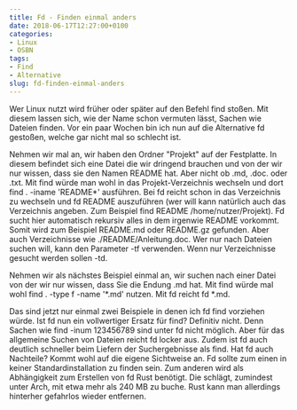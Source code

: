```yaml
---
title: Fd - Finden einmal anders
date: 2018-06-17T12:27:00+0100
categories:
- Linux
- OSBN
tags:
- Find
- Alternative
slug: fd-finden-einmal-anders
---
```

Wer Linux nutzt wird früher oder später auf den Befehl find stoßen. Mit diesem lassen sich, wie der Name schon vermuten lässt, Sachen wie Dateien finden. Vor ein paar Wochen bin ich nun auf die Alternative fd gestoßen, welche gar nicht mal so schlecht ist.

Nehmen wir mal an, wir haben den Ordner "Projekt" auf der Festplatte. In diesem befindet sich eine Datei die wir dringend brauchen und von der wir nur wissen, dass sie den Namen README hat. Aber nicht ob .md, .doc. oder .txt. Mit find würde man wohl in das Projekt-Verzeichnis wechseln und dort find . -iname 'README*' ausführen. Bei fd reicht schon in das Verzeichnis zu wechseln und fd README auszuführen (wer will kann natürlich auch das Verzeichnis angeben. Zum Beispiel find README /home/nutzer/Projekt). Fd sucht hier automatisch rekursiv alles in dem irgenwie README vorkommt. Somit wird zum Beispiel README.md oder README.gz gefunden. Aber auch Verzeichnisse wie ./README/Anleitung.doc. Wer nur nach Dateien suchen will, kann den Parameter -tf verwenden. Wenn nur Verzeichnisse gesucht werden sollen -td.

Nehmen wir als nächstes Beispiel einmal an, wir suchen nach einer Datei von der wir nur wissen, dass Sie die Endung .md hat. Mit find würde mal wohl find . -type f -name '*.md' nutzen. Mit fd reicht fd *.md.

Das sind jetzt nur einmal zwei Beispiele in denen ich fd find vorziehen würde. Ist fd nun ein vollwertiger Ersatz für find? Definitiv nicht. Denn Sachen wie find -inum 123456789 sind unter fd nicht möglich. Aber für das allgemeine Suchen von Dateien reicht fd locker aus. Zudem ist fd auch deutlich schneller beim Liefern der Suchergebnisse als find. Hat fd auch Nachteile? Kommt wohl auf die eigene Sichtweise an. Fd sollte zum einen in keiner Standardinstallation zu finden sein. Zum anderen wird als Abhängigkeit zum Erstellen von fd Rust benötigt. Die schlägt, zumindest unter Arch, mit etwa mehr als 240 MB zu buche. Rust kann man allerdings hinterher gefahrlos wieder entfernen.
